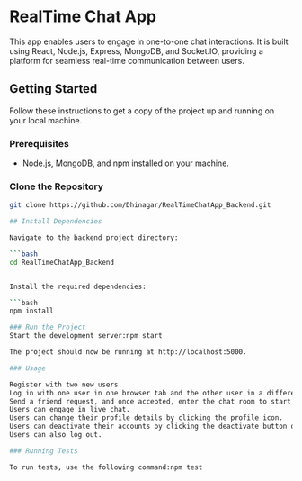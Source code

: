 # RealTime Chat App

This app enables users to engage in one-to-one chat interactions. It is built using React, Node.js, Express, MongoDB, and Socket.IO, providing a platform for seamless real-time communication between users.

## Getting Started

Follow these instructions to get a copy of the project up and running on your local machine.

### Prerequisites

- Node.js, MongoDB, and npm installed on your machine.

### Clone the Repository

```bash
git clone https://github.com/Dhinagar/RealTimeChatApp_Backend.git

## Install Dependencies

Navigate to the backend project directory:

```bash
cd RealTimeChatApp_Backend


Install the required dependencies:

```bash
npm install

### Run the Project
Start the development server:npm start

The project should now be running at http://localhost:5000.

### Usage

Register with two new users.
Log in with one user in one browser tab and the other user in a different browser.
Send a friend request, and once accepted, enter the chat room to start chatting.
Users can engage in live chat.
Users can change their profile details by clicking the profile icon.
Users can deactivate their accounts by clicking the deactivate button on the profiles page.
Users can also log out.

### Running Tests

To run tests, use the following command:npm test

